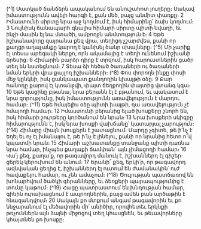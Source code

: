
(^1) Սատկած ճանճերն ապականում են անուշահոտ յուղերը։ Սակավ իմաստությունն ավելի հարգի է, քան մեծ, բայց
անմիտ փառքը։ 2 Իմաստունի սիրտը նրա աջ կողմում է, իսկ հիմարինը՝ ձախ կողմում։ 3 Նույնիսկ ճանապարհ գնալիս
հիմարի սիրտը պիտի նվաղի, եւ ինչի մասին էլ նա մտածի, ամբողջն անմտություն է։ 4 Եթե իշխանավորը զայրանա քեզ
վրա, տեղիցդ չշարժվես, քանի որ քաղցր աղաչանքը կարող է կանխել ծանր սխալները։
(^5) Մի չարիք էլ տեսա արեգակի ներքո, որն ակամայից է տեղի ունենում իշխանի երեսից։ 6 Հիմարին բարձր դիրք է
տրվում, իսկ հարուստներին ցածր տեղ են նստեցնում։ 7 Տեսա ձի հեծած ծառաների ու ծառաների նման երկրի վրա
քայլող իշխանների։
(^8) Փոս փորողն ինքը փոսի մեջ կընկնի, իսկ ցանկապատ քանդողին կխայթի օձը։ 9 Քար հանողը քարով էլ կտանջվի,
փայտ ճեղքողին փայտից վտանգ կգա։ 10 Եթե կացինը բթանա, նրա բերանն էլ է բթանում, եւ պակասում է նրա
զորությունը, իսկ իմաստությունն առավելություն է մարդու համար։
(^11) Եթե հմայելիս օձը պիտի խայթի, դա առավելություն չէ հմայողի համար։ 12 Իմաստունի բերանից ելած խոսքերը
շնորհ են, իսկ հիմարի շուրթերը կործանում են նրան։ 13 Նրա խոսքերի սկիզբը հիմարությունն է, իսկ նրա խոսքի
վախճանը՝ կատարյալ չարություն։
(^14) Հիմարը միայն խոսքերն է շատացնում։ Մարդը չգիտե, թե ի՛նչ է եղել եւ ոչ էլ իմանալու է, թե ի՛նչ է լինելու, քանի որ
նրանից հետո ո՞վ կպատմի նրան։ 15 Հիմարի աշխատանքը տանջանք պիտի դառնա նրա համար, ինչպես քաղաքի
ճամփան՝ այն չիմացողի համար։ 16 Վա՛յ քեզ, քաղա՛ք, որ թագավորդ մանուկ է, իշխաններդ էլ գիշեր-ցերեկ կերուխում
են անում։ 17 Երանի՜ քեզ, երկի՛ր, որ թագավորդ ազնվական ցեղից է, իշխաններդ էլ ուտում են ժամանակին՝ ուժ
հավաքելու համար, ու չեն ամաչում։
(^18) Ծուլության պատճառով են խոնարհվում ծածկի գերանները, եւ ձեռքերի պարապությունից է տունը կաթում։
(^19) Հացը պատրաստում են խնդության համար, գինին ուրախացնում է ապրողներին, բայց ամեն բան արծաթին է
հնազանդվում։ 20 Սակայն քո մտքում անգամ թագավորին եւ քո ննջարանում էլ մեծավորին մի՛ անիծիր, որովհետեւ
երկնքի թռչուններն այն ձայնի միջոցով տեղ կհասցնեն, եւ թեւավորները կհայտնեն քո խոսքը։
